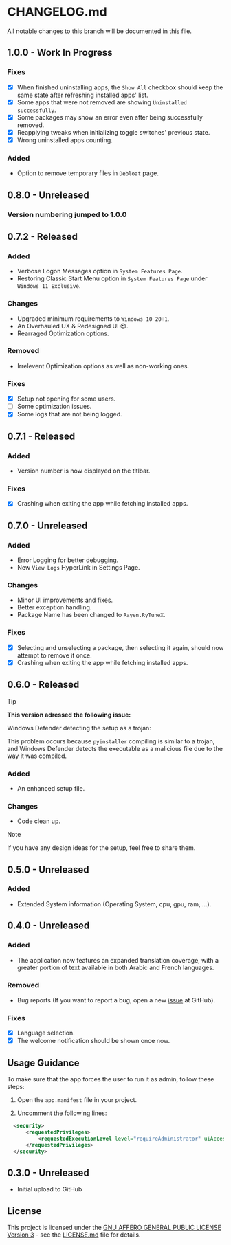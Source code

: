 # CHANGELOG.md

All notable changes to this branch will be documented in this file.

## 1.0.0 - Work In Progress

### Fixes

- [x] When finished uninstalling apps, the `Show All` checkbox should keep the same state after refreshing installed apps' list.
- [x] Some apps that were not removed are showing `Uninstalled successfully`.
- [x] Some packages may show an error even after being successfully removed.
- [x] Reapplying tweaks when initializing toggle switches' previous state.
- [x] Wrong uninstalled apps counting.

### Added

- Option to remove temporary files in `Debloat` page.

## 0.8.0 - Unreleased

### Version numbering jumped to 1.0.0

## 0.7.2 - Released

### Added

- Verbose Logon Messages option in `System Features Page`.
- Restoring Classic Start Menu option in `System Features Page` under `Windows 11 Exclusive`.

### Changes

- Upgraded minimum requirements to `Windows 10 20H1`.
- An Overhauled UX & Redesigned UI :heart_eyes:.
- Rearraged Optimization options.

### Removed

- Irrelevent Optimization options as well as non-working ones.

### Fixes

- [x] Setup not opening for some users.
- [ ] Some optimization issues.
- [x] Some logs that are not being logged.

## 0.7.1 - Released

### Added

- Version number is now displayed on the titlbar.

### Fixes

- [x] Crashing when exiting the app while fetching installed apps.

## 0.7.0 - Unreleased

### Added

- Error Logging for better debugging.
- New `View Logs` HyperLink in Settings Page.

### Changes

- Minor UI improvements and fixes.
- Better exception handling.
- Package Name has been changed to `Rayen.RyTuneX`.

### Fixes

- [x] Selecting and unselecting a package, then selecting it again, should now attempt to remove it once.
- [x] Crashing when exiting the app while fetching installed apps.

## 0.6.0 - Released

> [!TIP]
> **This version adressed the following issue:**
>
> Windows Defender detecting the setup as a trojan:
>
> This problem occurs because `pyinstaller` compiling is similar to a trojan, and Windows Defender detects the executable as a malicious file due to the way it was compiled.

### Added

- An enhanced setup file.

### Changes

- Code clean up.

> [!NOTE]
> If you have any design ideas for the setup, feel free to share them.

## 0.5.0 - Unreleased

### Added

- Extended System information (Operating System, cpu, gpu, ram, ...).


## 0.4.0 - Unreleased

### Added

- The application now features an expanded translation coverage, with a greater portion of text available in both Arabic and French languages.

### Removed

- Bug reports (If you want to report a bug, open a new [issue](https://github.com/rayenghanmi/RyTuneX/issues/new) at GitHub). 

### Fixes

- [x] Language selection.
- [x] The welcome notification should be shown once now.

## Usage Guidance

To make sure that the app forces the user to run it as admin, follow these steps:

1. Open the `app.manifest` file in your project.

2. Uncomment the following lines:

```xml
  <security>
	  <requestedPrivileges>
		  <requestedExecutionLevel level="requireAdministrator" uiAccess="false" />
	  </requestedPrivileges>
  </security>
```

## 0.3.0 - Unreleased

- Initial upload to GitHub

## License

This project is licensed under the [GNU AFFERO GENERAL PUBLIC LICENSE Version 3](https://www.gnu.org/licenses/agpl-3.0.html) - see the [LICENSE.md](LICENSE.md) file for details.